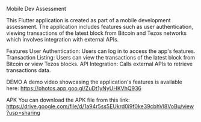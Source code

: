 Mobile Dev Assessment

This Flutter application is created as part of a mobile development assessment. The application includes features such as user authentication, viewing transactions of the latest block from Bitcoin and Tezos networks which involves integration with external APIs.

Features
User Authentication: Users can log in to access the app's features.
Transaction Listing: Users can view the transactions of the latest block from Bitcoin or view Tezos blocks.
API Integration: Calls external APIs to retrieve transactions data.

DEMO
A demo video showcasing the application's features is available here: https://photos.app.goo.gl/ZuDt1yNyUHKVhQ936

APK
You can download the APK file from this link: https://drive.google.com/file/d/1a94r5ss5EUkrd0i9f0ke39cbhVl8VoBu/view?usp=sharing


